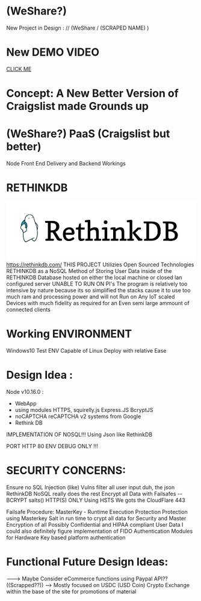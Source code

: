 # (WeShare?)

New Project in Design : // (WeShare / (SCRAPED NAME) )

# New DEMO VIDEO
[CLICK ME](https://www.screencast.com/t/lvUEZ00FcS5w)


# Concept: A New Better Version of Craigslist made Grounds up 

# (WeShare?) PaaS (Craigslist but better)

Node Front End Delivery and Backend Workings

# RETHINKDB
![alt text](https://raw.githubusercontent.com/indiedotkim/devstrap/master/logos/RethinkDB-logo-thinker.png)
https://rethinkdb.com/
THIS PROJECT Utilizies Open Sourced Technologies RETHINKDB 
as a NoSQL Method of Storing User Data inside of the RETHINKDB
Database hosted on either the local machine or closed lan configured server
UNABLE TO RUN ON PI's
The program is relatively too intensive by nature because its so simplified the
stacks cause it to use too much ram and processing power and will not Run on
Any IoT scaled Devices with much fidelity as required for an Even semi large ammount
of connected clients


# Working ENVIRONMENT

Windows10 Test ENV
Capable of Linux Deploy with relative Ease

# Design Idea : 

Node v10.16.0 : 
- WebApp
- using modules HTTPS, squirelly.js Express.JS BcryptJS
- noCAPTCHA reCAPTCHA v2 systems from Google
- Rethink DB

IMPLEMENTATION OF NOSQL!!!
Using Json like RethinkDB


PORT HTTP 80 ENV DEBUG ONLY
!!! 
# SECURITY CONCERNS:
Ensure no SQL Injection (like) Vulns
filter all user  input duh, the json RethinkDB NoSQL really does the rest
Encrypt all Data with Failsafes
--BCRYPT
salts()
HTTP(S) ONLY Using HSTS 
We gots the CloudFlare
443

Failsafe Procedure:
MasterKey - Runtime Execution Protection Protection using Masterkey Salt in run time to crypt all data for Security and Master Encryption of all Possibly Confidential and HIPAA compliant User Data
I could also definitely figure implementation of FIDO Authentication Modules for Hardware Key based platform authentication




# Functional Future Design Ideas:
---> Maybe Consider eCommerce functions using Paypal API?? ((Scrapped??))
--> Mostly focused on USDC (USD Coin) Crypto Exchange within the base of the site for promotions of material

    
    

